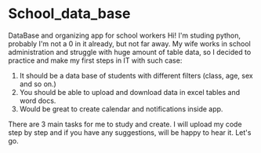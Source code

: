 # School_data_base
DataBase and organizing app for school workers
Hi! 
I'm studing python, probably I'm not a 0 in it already, but not far away.
My wife works in school administration and struggle with huge amount of table data, so I decided to practice and make my first steps in IT with such case:
1) It should be a data base of students with different filters (class, age, sex and so on.)
2) You should be able to upload and download data in excel tables and word docs. 
3) Would be great to create calendar and notifications inside app.

There are 3 main tasks for me to study and create. I will upload my code step by step and if you have any suggestions, will be happy to hear it.
Let's go.
